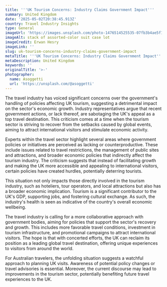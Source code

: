 ```yaml
---
title: '''UK Tourism Concerns: Industry Claims Government Impact'''
summary: United Kingdom
date: '2025-05-02T20:38:45.913Z'
country: Travel Industry Insights
type: General
imageUrl: 'https://images.unsplash.com/photo-1476514525535-07fb3b4ae5f1'
imageAlt: stack of assorted-color suit case lot
imageCredit: Erwan Hesry
imageLink: ''
slug: uk-tourism-concerns-industry-claims-government-impact
metaTitle: '''UK Tourism Concerns: Industry Claims Government Impact'''
metaDescription: United Kingdom
keywords: ''
originalTitle: '>-'
photographer:
  name: Asoggetti
  url: 'https://unsplash.com/@asoggetti'
---
```







The travel industry has voiced significant concerns over the government's handling of policies affecting UK tourism, suggesting a detrimental impact on the sector's economic growth. Industry representatives argue that recent government actions, or lack thereof, are sabotaging the UK's appeal as a top travel destination. This criticism comes at a time when the tourism sector is striving to recover from the setbacks caused by global events, aiming to attract international visitors and stimulate economic activity.

Experts within the travel sector highlight several areas where government policies or initiatives are perceived as lacking or counterproductive. These include issues related to travel restrictions, the management of public sites and attractions, and broader economic policies that indirectly affect the tourism industry. The criticism suggests that instead of facilitating growth and making the UK more accessible and appealing to international visitors, certain policies have created hurdles, potentially deterring tourists.

This situation not only impacts those directly involved in the tourism industry, such as hoteliers, tour operators, and local attractions but also has a broader economic implication. Tourism is a significant contributor to the UK's GDP, supporting jobs, and fostering cultural exchange. As such, the industry's health is seen as indicative of the country's overall economic wellbeing.

The travel industry is calling for a more collaborative approach with government bodies, aiming for policies that support the sector's recovery and growth. This includes more favorable travel conditions, investment in tourism infrastructure, and promotional campaigns to attract international visitors. The hope is that with concerted efforts, the UK can reclaim its position as a leading global travel destination, offering unique experiences to visitors from around the world.

For Australian travelers, the unfolding situation suggests a watchful approach to planning UK visits. Awareness of potential policy changes or travel advisories is essential. Moreover, the current discourse may lead to improvements in the tourism sector, potentially benefiting future travel experiences to the UK.
